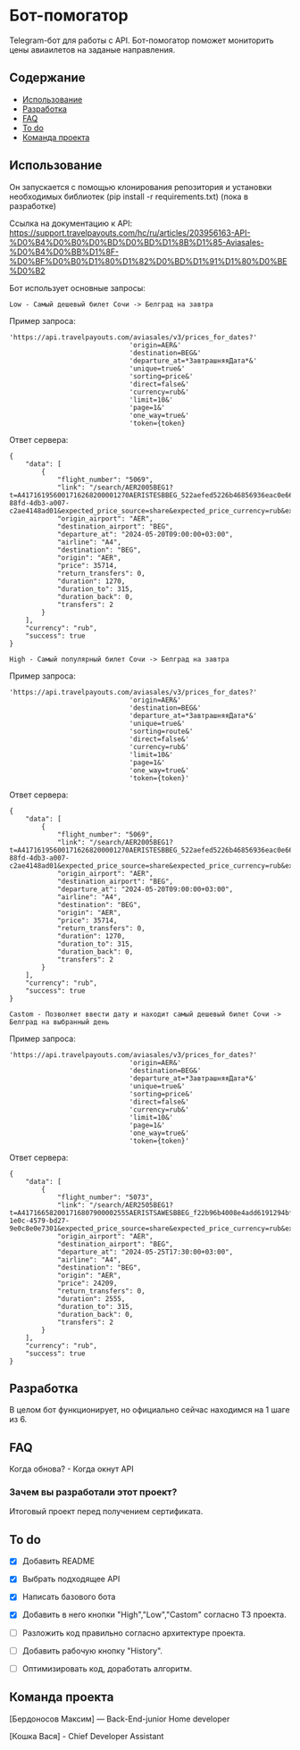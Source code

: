# Бот-помогатор
Telegram-бот для работы с API.
Бот-помогатор поможет мониторить цены авиаилетов на заданые направления.

## Содержание
- [Использование](#использование)
- [Разработка](#разработка)
- [FAQ](#FAQ)
- [To do](#to-do)
- [Команда проекта](#команда-проекта)


## Использование
Он запускается с помощью клонирования репозитория и установки необходимых
библиотек (pip install -r requirements.txt) (пока в разработке)

Ссылка на документацию к API: https://support.travelpayouts.com/hc/ru/articles/203956163-API-%D0%B4%D0%B0%D0%BD%D0%BD%D1%8B%D1%85-Aviasales-%D0%B4%D0%BB%D1%8F-%D0%BF%D0%B0%D1%80%D1%82%D0%BD%D1%91%D1%80%D0%BE%D0%B2

Бот использует основные запросы:
```
Low - Самый дешевый билет Сочи -> Белград на завтра
```
Пример запроса:
```
'https://api.travelpayouts.com/aviasales/v3/prices_for_dates?'
                              'origin=AER&'
                              'destination=BEG&'
                              'departure_at=*ЗавтрашняяДата*&'
                              'unique=true&'
                              'sorting=price&'
                              'direct=false&'
                              'currency=rub&'
                              'limit=10&'
                              'page=1&'
                              'one_way=true&'
                              'token={token}
```
Ответ сервера:
```
{
    "data": [
        {
            "flight_number": "5069",
            "link": "/search/AER2005BEG1?t=A417161956001716268200001270AERISTESBBEG_522aefed5226b46856936eac0e664830_35714&search_date=19052024&expected_price_uuid=a8173f03-88fd-4db3-a007-c2ae4148ad01&expected_price_source=share&expected_price_currency=rub&expected_price=35714",
            "origin_airport": "AER",
            "destination_airport": "BEG",
            "departure_at": "2024-05-20T09:00:00+03:00",
            "airline": "A4",
            "destination": "BEG",
            "origin": "AER",
            "price": 35714,
            "return_transfers": 0,
            "duration": 1270,
            "duration_to": 315,
            "duration_back": 0,
            "transfers": 2
        }
    ],
    "currency": "rub",
    "success": true
}
```

```
High - Самый популярный билет Сочи -> Белград на завтра
```
Пример запроса:
```
'https://api.travelpayouts.com/aviasales/v3/prices_for_dates?'
                              'origin=AER&'
                              'destination=BEG&'
                              'departure_at=*ЗавтрашняяДата*&'
                              'unique=true&'
                              'sorting=route&'
                              'direct=false&'
                              'currency=rub&'
                              'limit=10&'
                              'page=1&'
                              'one_way=true&'
                              'token={token}'
```
Ответ сервера:
```
{
    "data": [
        {
            "flight_number": "5069",
            "link": "/search/AER2005BEG1?t=A417161956001716268200001270AERISTESBBEG_522aefed5226b46856936eac0e664830_35714&search_date=19052024&expected_price_uuid=a8173f03-88fd-4db3-a007-c2ae4148ad01&expected_price_source=share&expected_price_currency=rub&expected_price=35714",
            "origin_airport": "AER",
            "destination_airport": "BEG",
            "departure_at": "2024-05-20T09:00:00+03:00",
            "airline": "A4",
            "destination": "BEG",
            "origin": "AER",
            "price": 35714,
            "return_transfers": 0,
            "duration": 1270,
            "duration_to": 315,
            "duration_back": 0,
            "transfers": 2
        }
    ],
    "currency": "rub",
    "success": true
}
```
```
Castom - Позволяет ввести дату и находит самый дешевый билет Сочи -> Белград на выбранный день
```
Пример запроса:
```
'https://api.travelpayouts.com/aviasales/v3/prices_for_dates?'
                              'origin=AER&'
                              'destination=BEG&'
                              'departure_at=*ЗавтрашняяДата*&'
                              'unique=true&'
                              'sorting=price&'
                              'direct=false&'
                              'currency=rub&'
                              'limit=10&'
                              'page=1&'
                              'one_way=true&'
                              'token={token}'
```
Ответ сервера:
```
{
    "data": [
        {
            "flight_number": "5073",
            "link": "/search/AER2505BEG1?t=A417166582001716807900002555AERISTSAWESBBEG_f22b96b4008e4add6191294bf9d48bb0_24209&search_date=19052024&expected_price_uuid=5018e4b7-1e0c-4579-bd27-9e0c8e0e7301&expected_price_source=share&expected_price_currency=rub&expected_price=24209",
            "origin_airport": "AER",
            "destination_airport": "BEG",
            "departure_at": "2024-05-25T17:30:00+03:00",
            "airline": "A4",
            "destination": "BEG",
            "origin": "AER",
            "price": 24209,
            "return_transfers": 0,
            "duration": 2555,
            "duration_to": 315,
            "duration_back": 0,
            "transfers": 2
        }
    ],
    "currency": "rub",
    "success": true
}
```

## Разработка
В целом бот функционирует, но официально сейчас находимся на 1 шаге из 6.

## FAQ 
Когда обнова? - Когда окнут API

### Зачем вы разработали этот проект?
Итоговый проект перед получением сертификата.

## To do
- [x] Добавить README
- [x] Выбрать подходящее API
- [x] Написать базового бота
- [x] Добавить в него кнопки "High","Low","Castom" согласно ТЗ проекта.
- [ ] Разложить код правильно согласно архитектуре проекта.
- [ ] Добавить рабочую кнопку "History".
- [ ] Оптимизировать код, доработать алгоритм.


## Команда проекта
[Бердоносов Максим] — Back-End-junior Home developer

[Кошка Вася] - Chief Developer Assistant